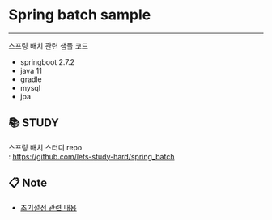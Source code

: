 # Spring batch sample

---

스프링 배치 관련 샘플 코드

- springboot 2.7.2
- java 11
- gradle
- mysql
- jpa

## 📚 STUDY

스프링 배치 스터디 repo     
: https://github.com/lets-study-hard/spring_batch

## 📋 Note

- [초기설정 관련 내용](init.md)
